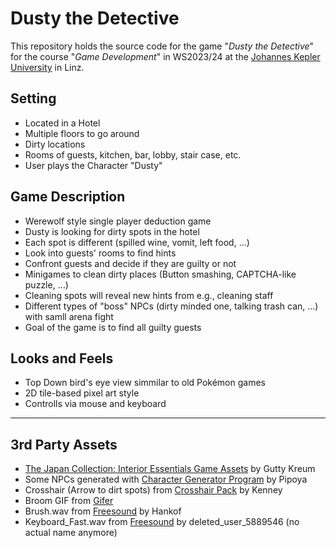 # Dusty the Detective
This repository holds the source code for the game "*Dusty the Detective*" for the course "*Game Development*" in WS2023/24 at the [Johannes Kepler University](https://www.jku.at/) in Linz.

## Setting
* Located in a Hotel
* Multiple floors to go around
* Dirty locations
* Rooms of guests, kitchen, bar, lobby, stair case, etc.
* User plays the Character "Dusty"

## Game Description
* Werewolf style single player deduction game
* Dusty is looking for dirty spots in the hotel
* Each spot is different (spilled wine, vomit, left food, …)
* Look into guests' rooms to find hints
* Confront guests and decide if they are guilty or not
* Minigames to clean dirty places (Button smashing, CAPTCHA-like puzzle, …)
* Cleaning spots will reveal new hints from e.g., cleaning staff
* Different types of "boss" NPCs (dirty minded one, talking trash can, …) with samll arena fight
* Goal of the game is to find all guilty guests

## Looks and Feels
* Top Down bird's eye view simmilar to old Pokémon games
* 2D tile-based pixel art style
* Controlls via mouse and keyboard

---
## 3rd Party Assets
* [The Japan Collection: Interior Essentials Game Assets](https://assetstore.unity.com/packages/2d/environments/the-japan-collection-interior-essentials-game-assets-215225) by Gutty Kreum
* Some NPCs generated with [Character Generator Program](https://pipoya.itch.io/pipoya-free-rpg-character-sprites-32x32/devlog/108932/character-generator-program) by Pipoya
* Crosshair (Arrow to dirt spots) from [Crosshair Pack](https://kenney-assets.itch.io/crosshair-pack) by Kenney
* Broom GIF from [Gifer](https://gifer.com/en/YpGV)
* Brush.wav from [Freesound](https://freesound.org/s/655623/) by Hankof
* Keyboard_Fast.wav from [Freesound](https://freesound.org/s/333579/) by deleted_user_5889546 (no actual name anymore)